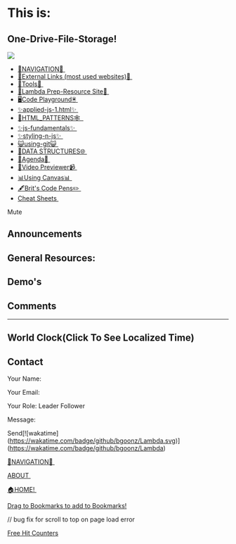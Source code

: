 # This is: <span class="txt-rotate" data-period="2000" data-rotate="[ &quot; Lambda Student Resources&quot;, &quot;created by Bryan Guner&quot; ]"></span>

## One-Drive-File-Storage!

<img src="./giphy.gif" class="loading-overlay-img" />

- [🧭NAVIGATION🧭 ](./directory.html)
- [🧭External Links (most used websites)🧭 ](.link.html)
- [🧰Tools🔨 ](./7-assets/web-dev-utils/lambda-prep/directory.html)
- [📖Lambda Prep-Resource Site📗 ](https://lambda-prep.netlify.app/)
- [🖥️Code Playground🖲️ ](.RESOURCES.html)
- [✨applied-js-1.html✨ ](./WEEKS/wk1/0-notes/d2/applied-js-1.html)
- [🧱HTML_PATTERNS🕸️  ](./WEEKS/wk1/0-notes/d2/HTML_PATTERNS)
- [✨js-fundamentals✨ ](./WEEKS/wk1/0-notes/d2/js-fundamentals.html)
- [✨styling-n-js✨ ](./WEEKS/wk1/0-notes/d2/styling-n-js.html)
- [😺using-git😺 ](./WEEKS/wk1/0-notes/d2/using-git.html)
- [🎄DATA STRUCTURES🌐 ](https://trusting-dijkstra-4d3b17.netlify.app/)
- [📗Agenda📗 ](WEEKS\wk1\2-resources\agenda.html)
- [📼Video Previewer📹 ](WEEKS\wk1\2-resources\agenda.html)
- [📊Using Canvas📊 ](about\Using_Canvas.html)
- [🖋️Brit's Code Pens✏️ ](about\Using_Canvas.html)
- [Cheat Sheets ](2-resources/__CHEAT-SHEETS/right.html)

Mute

## Announcements

## General Resources:

## Demo's

## Comments

---

## World Clock(Click To See Localized Time)

## Contact

Your Name:

Your Email:

Your Role: Leader Follower

Message:

Send\[!\[wakatime\](https://wakatime.com/badge/github/bgoonz/Lambda.svg)\](https://wakatime.com/badge/github/bgoonz/Lambda)

[🧭NAVIGATION🧭 ![]()](./WEEKS/wk1/0-notes/d2/directory.html)

[ABOUT ![]()](https://portfolio42.netlify.app/)

[🏠HOME! ![]()](https://lambda-w-1-notes.netlify.app/)

<a href="javascript:(function()%7Bf=&#39;https://www.addtoany.com/share#url=&#39;+encodeURIComponent(window.location.href)+&#39;&amp;title=&#39;+encodeURIComponent(document.title);a=function()%7Bif(!window.open(f,&#39;addtoany&#39;,&#39;width=800,height=600,toolbar=yes,location=yes,directories=yes,status=yes,menubar=yes,scrollbars=yes,resizable=yes&#39;))location.href=f+&#39;jump=yes&#39;%7D;if(/Firefox/.test(navigator.userAgent))%7BsetTimeout(a,0)%7Delse%7Ba()%7D%7D)()" class="bookmarklet_button" title="AddToAny">Drag to Bookmarks to add to Bookmarks!</a>

// bug fix for scroll to top on page load error

[Free Hit Counters](https://free-hit-counters.net/)
